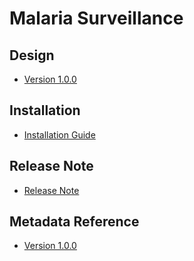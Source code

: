# Malaria Surveillance

## Design

- [Version 1.0.0](#mal-cs-design)

## Installation

- [Installation Guide](#mal-cs-installation)

## Release Note

- [Release Note](#mal-cs-release-note)

## Metadata Reference

- [Version 1.0.0](https://packages.dhis2.org/en/MAL_CS/1.0.0/DHIS2.36/MAL_CS_COMPLETE_1.0.0_DHIS2.36.xlsx)
